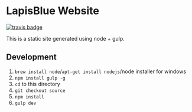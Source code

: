 # LapisBlue Website
[![travis badge](https://travis-ci.org/LapisBlue/lapisblue.github.io.svg)](https://travis-ci.org/LapisBlue/lapisblue.github.io)

This is a static site generated using node + gulp.

## Development
1. `brew install node`/`apt-get install nodejs`/node installer for windows
2. `npm install gulp -g`
3. `cd` to this directory
4. `git checkout source`
5. `npm install`
6. `gulp dev`
